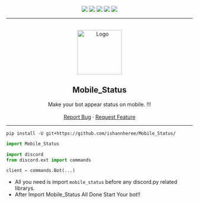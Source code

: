 <div id="top"></div>
<p align="center">
  <img src="https://img.shields.io/github/contributors/ishannheree/Mobile_Status.svg?style=for-the-badge"/>
  <img src="https://img.shields.io/github/forks/ishannheree/Mobile_Status.svg?style=for-the-badge"/>
  <img src="https://img.shields.io/github/stars/ishannheree/Mobile_Status.svg?style=for-the-badge"/>
  <img src="https://img.shields.io/github/issues/ishannheree/Mobile_Status.svg?style=for-the-badge"/>
  <img src="https://img.shields.io/github/license/ishannheree/Mobile_Status.svg?style=for-the-badge"/>
</p>
  
---------------------------------------
  
<br/>
<div align="center">
  <a href="https://github.com/ishannheree/Mobile_Status">
    <img src="https://discord.com/assets/9f6f9cd156ce35e2d94c0e62e3eff462.png" alt="Logo" width="120" height="120">
  </a>
  
  <h2 align="center">Mobile_Status</h3>

  <p align="center">
    Make your bot appear status on mobile. !!!
    <br />
    <br />
    <a href="https://github.com/ishannheree/Mobile_Status/issues">Report Bug</a>
    ·
    <a href="https://github.com/ishannheree/Mobile_Status/issues">Request Feature</a>
  </p>
</div>

---------------------------------------

```
pip install -U git+https://github.com/ishannheree/Mobile_Status/
```

```py
import Mobile_Status

import discord
from discord.ext import commands

client = commands.Bot(...)
```
- All you need is import `mobile_status` before any discord.py related librarys.
- After Import Mobile_Status All Done Start Your bot!!
